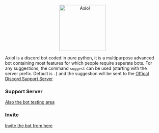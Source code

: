 <p align="center">
  <a href="https://discord.com/api/oauth2/authorize?client_id=843484459113775114&permissions=8&scope=bot">
    <img
      alt="Axiol"
      src="https://cdn.discordapp.com/attachments/843519647055609856/843530558126817280/Logo.png"
      width="150"
    />
  </a>
</p>

Axiol is a discord bot coded in pure python, it is a multipurpose advanced bot containing most features for which people require seperate bots.
For any suggestions, the command `suggest` can be used (starting with the server prefix. Default is `.`) and the suggestion will be sent to the
[Offical Discord Support Server](https://discord.gg/Rzz5WS9jXW)


### Support Server
[Also the bot testing area](https://discord.gg/Rzz5WS9jXW)

### Invite
[Invite the bot from here](https://discord.com/api/oauth2/authorize?client_id=843484459113775114&permissions=8&scope=bot)